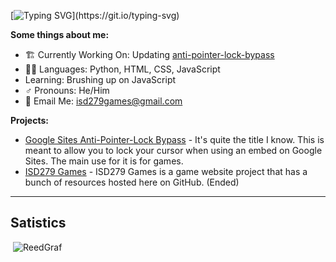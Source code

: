 <!-- This is kinda cool looking ngl -->
[![Typing SVG](https://readme-typing-svg.herokuapp.com?font=Montserrat&color=%233FF7C6&size=21&lines=Hello+there!+Welcome+to+my+GitHub!)](https://git.io/typing-svg)

**Some things about me:**
- 🏗️ Currently Working On: Updating [anti-pointer-lock-bypass](https://github.com/ReedGraf/anti-pointer-lock-bypass)
- 👨‍💻 Languages: Python, HTML, CSS, JavaScript
- Learning: Brushing up on JavaScript
- ♂️ Pronouns: He/Him
- 📧 Email Me: isd279games@gmail.com

**Projects:**

- [Google Sites Anti-Pointer-Lock Bypass](https://github.com/ReedGraf/anti-pointer-lock-bypass) - It's quite the title I know. This is meant to allow you to lock your cursor when using an embed on Google Sites. The main use for it is for games.
- [ISD279 Games](https://github.com/ReedGraf/isd279games) - ISD279 Games is a game website project that has a bunch of resources hosted here on GitHub. (Ended)

---

## Satistics

<p>&nbsp;<img src="https://github-readme-stats.vercel.app/api?username=ReedGraf&show_icons=true&theme=tokyonight&locale=en" alt="ReedGraf" /></p>
